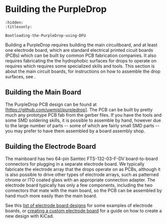 

# Building the PurpleDrop


```{toctree}
:hidden:
:titlesonly:

Bootloading-the-PurpleDrop-using-DFU

```

Building a PurpleDrop requires building the main circuitboard, and at least one
electrode board, which are standard electrical printed cicuit boards (PCBs)
which can be built by common PCB fabrication companies. It also requires
fabricating the the hydrophobic surfaces for drops to operate on requires which
requires some specialized skills and tools. This section is about the main
circuit boards, for instructions on how to assemble the drop surfaces, see
[](/building-dmf-surface/index).

## Building the Main Board

The PurpleDrop PCB design can be found at [https://github.com/uwmisl/purpledrop]. The PCB can be built by pretty much any prototype PCB fab from the gerber files. If you have the tools and some SMD soldering skills, it is possible to assemble by hand, however due to the large number of parts -- some of which are fairly small SMD parts -- you may prefer to have them assembled by a board assembly shop.

## Building the Electrode Board

The mainboard has two 64-pin Samtec FTS-132-03-F-DV board-to-board connectors for plugging in a separate electrode board. We typically fabricate the electrode array that the drops operate on as PCBs, although it is also possible to drive other types of electrode arrays, such as patterned chrome or ITO coated glass with an appropriate connection adapter. The electrode board typically has only a few components, including the two connectors that mate with the main board, so the PCB can be assembled by hand much more easily than the main board.

See this [list of electrode board designs](Electrode-board-designs) for some examples of electrode boards, or [creating a custom electrode board](Designing-Custom-Electrode-Board) for a guide on how to create a new design with KiCad.
